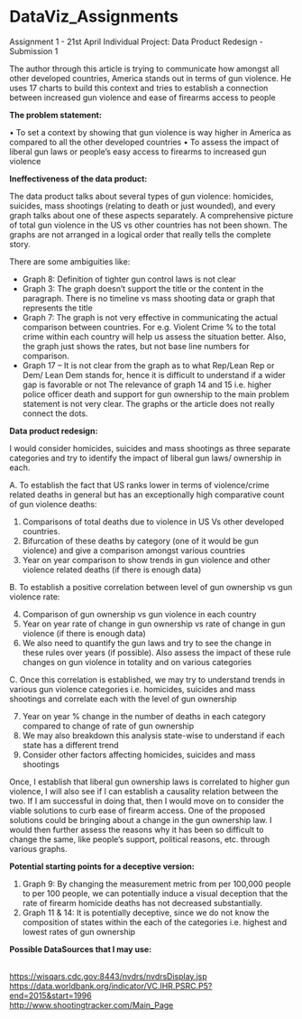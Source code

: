 # DataViz_Assignments
Assignment 1 - 21st April
Individual Project: Data Product Redesign - Submission 1

The author through this article is trying to communicate how amongst all other developed countries, America stands out in terms of gun violence. He uses 17 charts to build this context and tries to establish a connection between increased gun violence and ease of firearms access to people

**The problem statement:**

•	To set a context by showing that gun violence is way higher in America as compared to all the other developed countries
•	To assess the impact of liberal gun laws or people’s easy access to firearms to increased gun violence

**Ineffectiveness of the data product:**

The data product talks about several types of gun violence: homicides, suicides, mass shootings (relating to death or just wounded), and every graph talks about one of these aspects separately. A comprehensive picture of total gun violence in the US vs other countries has not been shown.
The graphs are not arranged in a logical order that really tells the complete story.

There are some ambiguities like:
-	Graph 8: Definition of tighter gun control laws is not clear
-	Graph 3: The graph doesn’t support the title or the content in the paragraph. There is no timeline vs mass shooting data or graph that represents the title
-	Graph 7: The graph is not very effective in communicating the actual comparison between countries. For e.g. Violent Crime % to the total crime within each country will help us assess the situation better. 
Also, the graph just shows the rates, but not base line numbers for comparison.
-	Graph 17 – It is not clear from the graph as to what Rep/Lean Rep or Dem/ Lean Dem stands for, hence it is difficult to understand if a wider gap is favorable or not
The relevance of graph 14 and 15 i.e. higher police officer death and support for gun ownership to the main problem statement is not very clear. The graphs or the article does not really connect the dots.

**Data product redesign:**

I would consider homicides, suicides and mass shootings as three separate categories and try to identify the impact of liberal gun laws/ ownership in each.

A.	To establish the fact that US ranks lower in terms of violence/crime related deaths in general but has an exceptionally high comparative count of gun violence deaths:

1.	Comparisons of total deaths due to violence in US Vs other developed countries. 
2.	Bifurcation of these deaths by category (one of it would be gun violence) and give a comparison amongst various countries
3.	Year on year comparison to show trends in gun violence and other violence related deaths (if there is enough data)


B.	To establish a positive correlation between level of gun ownership vs gun violence rate:

4.	Comparison of gun ownership vs gun violence in each country
5.	Year on year rate of change in gun ownership vs rate of change in gun violence (if there is enough data)
6.	We also need to quantify the gun laws and try to see the change in these rules over years (if possible). Also assess the impact of these rule changes on gun violence in totality and on various categories

C.	Once this correlation is established, we may try to understand trends in various gun violence categories i.e. homicides, suicides and mass shootings and correlate each with the level of gun ownership

7.	Year on year % change in the number of deaths in each category compared to change of rate of gun ownership
8.	We may also breakdown this analysis state-wise to understand if each state has a different trend
9.	Consider other factors affecting homicides, suicides and mass shootings

Once, I establish that liberal gun ownership laws is correlated to higher gun violence, I will also see if I can establish a causality relation between the two. If I am successful in doing that, then I would move on to consider the viable solutions to curb ease of firearm access. One of the proposed solutions could be bringing about a change in the gun ownership law. I would then further assess the reasons why it has been so difficult to change the same, like people’s support, political reasons, etc. through various graphs.

**Potential starting points for a deceptive version:**

1.	Graph 9: By changing the measurement metric from per 100,000 people to per 100 people, we can potentially induce a visual deception that the rate of firearm homicide deaths has not decreased substantially.
2.	Graph 11 & 14: It is potentially deceptive, since we do not know the composition of states within the each of the categories i.e. highest and lowest rates of gun ownership 

**Possible DataSources that I may use:**

<br> https://wisqars.cdc.gov:8443/nvdrs/nvdrsDisplay.jsp
<br> https://data.worldbank.org/indicator/VC.IHR.PSRC.P5?end=2015&start=1996
<br> http://www.shootingtracker.com/Main_Page

